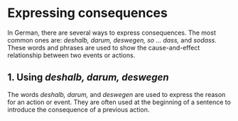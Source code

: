 # Expressing consequences

In German, there are several ways to express consequences. The most common ones are: *deshalb, darum, deswegen, so … dass,* and *sodass.* These words and phrases are used to show the cause-and-effect relationship between two events or actions.

## **1. Using *deshalb, darum, deswegen***

The words *deshalb, darum,* and *deswegen* are used to express the reason for an action or event. They are often used at the beginning of a sentence to introduce the consequence of a previous action.
